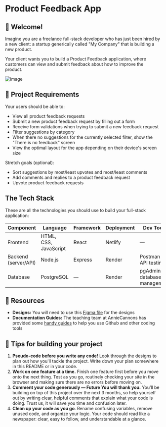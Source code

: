 # Product Feedback App

## 👋 Welcome!

Imagine you are a freelance full-stack developer who has just been hired by a new client: a startup generically called "My Company" that is building a new product. 

Your client wants you to build a Product Feedback application, where customers can view and submit feedback about how to improve the product. 

![image](https://github.com/user-attachments/assets/5fabe48e-fb2b-4337-94cc-515e64a0bf66)


## 🎯 Project Requirements

Your users should be able to:

- View all product feedback requests
- Submit a new product feedback request by filling out a form
- Receive form validations when trying to submit a new feedback request
- Filter suggestions by category
- When there no suggestions for the currently selected filter, show the "There is no feedback" screen 
- View the optimal layout for the app depending on their device's screen size

Stretch goals (optional):
- Sort suggestions by most/least upvotes and most/least comments
- Add comments and replies to a product feedback request
- Upvote product feedback requests

## The Tech Stack

These are all the technologies you should use to build your full-stack application: 

| Component | Language | Framework | Deployment | Dev Tools |
|-----------|------------|----------------|------------|-------|
| Frontend  | HTML, CSS, JavaScript | React         | Netlify   | —     |
| Backend (server/API) | Node.js     | Express       | Render    | Postman for API testing |
| Database  | PostgreSQL | —              | Render    | pgAdmin for database management |


## 🔗 Resources

- **Designs:** You will need to use this [Figma file](https://www.figma.com/design/ffyUs0kcwOG0gpe8N4BzYL/Product-Management-App?node-id=0-1&p=f&t=kSc9d10uZiSGCOFD-0) for the designs
- **Documentation Guides:** The teaching team at AnnieCannons has provided some [handy guides](https://docs.google.com/document/d/18jxCUA0bebCyYaIHy8aaKMgOQH4w5-b-iCGDWpV4K4M/edit?tab=t.0#heading=h.ykdbmvmlp0ag) to help you use Github and other coding tools

## 📝 Tips for building your project

1. **Pseudo-code before you write any code!** Look through the designs to plan out how you'll tackle the project. Write down your plan somewhere in this README or in your code. 
2. **Work on one feature at a time.** Finish one feature first before you move onto the next thing. Test as you go, routinely checking your site in the browser and making sure there are no errors before moving on. 
3. **Comment your code generously — Future You will thank you.** You’ll be building on top of this project over the next 3 months, so help yourself out by writing clear, helpful comments that explain what your code is doing. Trust us, it will save you time and confusion later.
4. **Clean up your code as you go**. Rename confusing variables, remove unused code, and organize your logic. Your code should read like a newspaper: clear, easy to follow, and understandable at a glance.
